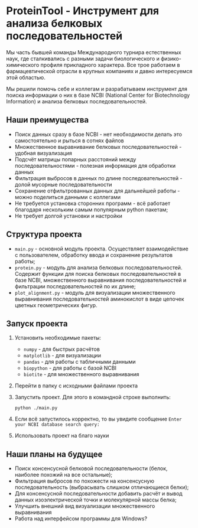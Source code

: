 # ProteinTool - Инструмент для анализа белковых последовательностей

Мы часть бывшей команды Международного турнира естественных наук, где сталкивались с разными задачи биологического и физико-химического профиля прикладного характера. Все трое работаем в фармацевтической отрасли в крупных компаниях и давно интересуемся этой областью.

Мы решили помочь себе и коллегам и разрабатываем инструмент для поиска информации о них в базе NCBI (National Center for Biotechnology Information) и анализа белковых последовательностей.

## Наши преимущества

* Поиск данных сразу в базе NCBI - нет необходимости делать это самостоятельно и рыться в сотнях файлов
* Множественное выравнивание белковых последовательностей - удобная визуализация
* Подсчёт матрицы попарных расстояний между последовательностями - полезная информация для обработки данных
* Фильтрация выбросов в данных по длине последовательностей - долой мусорные последовательности
* Сохранение отфильтрованных данных для дальнейшей работы - можно поделиться данными с коллегами
* Не требуется установка сторонних программ - всё работает благодаря нескольким самым популярным python пакетам;
* Не требует долгой установки и настройки

## Структура проекта

* `main.py` - основной модуль проекта. Осуществляет взаимодействие с пользователем, обработку ввода и сохранение результатов работы;
* `protein.py` - модуль для анализа белковых последовательностей. Содержит функции для поиска белковых последовательностей в базе NCBI, множественного выравнивания последовательностей и фильтрации последовательностей по их длине;
* `plot_alignment.py` - модуль для визуализации множественного выравнивания последовательностей аминокислот в виде цепочек цветных геометрических фигур.

## Запуск проекта

1. Установить необходимые пакеты:
    * `numpy` - для быстрых расчётов
    * `matplotlib` - для визуализации
    * `pandas` - для работы с табличными данными
    * `biopython` - для работы с базой NCBI
    * `biotite` - для множественного выравнивания
2. Перейти в папку с исходными файлами проекта
3. Запустить проект. Для этого в командной строке выполнить:

    ```
    python ./main.py
    ```

4. Если всё запустилось корректно, то вы увидите сообщение `Enter your NCBI database search query:`
5. Использовать проект на благо науки

## Наши планы на будущее

* Поиск консенсусной белковой последовательности (белок, наиболее похожий на все остальные);
* Фильтрация выбросов по похожести на консенсусную последовательность (выбрасывать слишком отличающиеся белки);
* Для консенсусной последовательности добавить расчёт и вывод данных изоэлектрической точки и молекулярной массы белка;
* Улучшить внешний вид визуализации множественного выравнивания
* Работа над интерфейсом программы для Windows?
